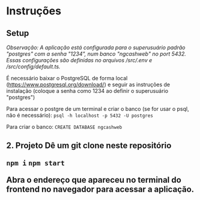 # Instruções

<h2>Setup</h2>
<i>Observação: A aplicação está configurada para o superusuário padrão "postgres" com a senha "1234", num banco "ngcashweb" no port 5432. Essas configurações são definidas no arquivos /src/.env e /src/config/default.ts.</i>

É necessário baixar o PostgreSQL de forma local (https://www.postgresql.org/download/) e seguir as instruções de instalação (coloque a senha como 1234 ao definir o superusuário "postgres")

Para acessar o postgre de um terminal e criar o banco (se for usar o psql, não é necessário):
`psql -h localhost -p 5432 -U postgres`

Para criar o banco:
`CREATE DATABASE ngcashweb`

<h2>2. Projeto</her>
Dê um git clone neste repositório

`npm i`
`npm start`

Abra o endereço que apareceu no terminal do frontend no navegador para acessar a aplicação.
